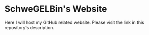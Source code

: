 # SchweGELBin's Website
Here I will host my GitHub related website.
Please visit the link in this repository's description.
